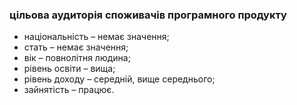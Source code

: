 ### цільова аудиторія споживачів програмного продукту
* національність – немає значення;
* стать – немає значення;
* вік – повнолітня людина;
* рівень освіти – вища;
* рівень доходу – середній, вище середнього;
* зайнятість – працює.

